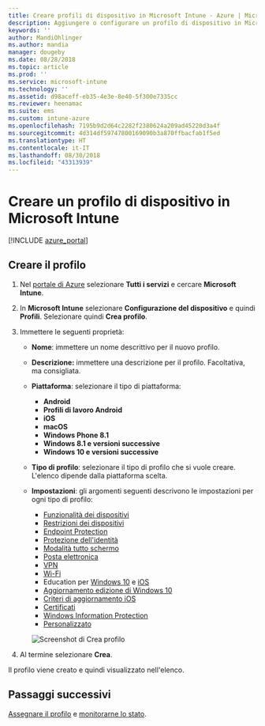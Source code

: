 ```yaml
---
title: Creare profili di dispositivo in Microsoft Intune - Azure | Microsoft Docs
description: Aggiungere o configurare un profilo di dispositivo in Microsoft Intune, incluse la selezione del tipo di piattaforma e la configurazione delle impostazioni nel portale di Azure.
keywords: ''
author: MandiOhlinger
ms.author: mandia
manager: dougeby
ms.date: 08/28/2018
ms.topic: article
ms.prod: ''
ms.service: microsoft-intune
ms.technology: ''
ms.assetid: d98aceff-eb35-4e3e-8e40-5f300e7335cc
ms.reviewer: heenamac
ms.suite: ems
ms.custom: intune-azure
ms.openlocfilehash: 7195b9d2d64c2282f2380624a209ad45220d3a4f
ms.sourcegitcommit: 4d314df59747800169090b3a870ffbacfab1f5ed
ms.translationtype: HT
ms.contentlocale: it-IT
ms.lasthandoff: 08/30/2018
ms.locfileid: "43313939"
---
```

# <a name="create-a-device-profile-in-microsoft-intune"></a>Creare un profilo di dispositivo in Microsoft Intune

[!INCLUDE [azure_portal](./includes/azure_portal.md)]

## <a name="create-the-profile"></a>Creare il profilo
1. Nel [portale di Azure](https://portal.azure.com) selezionare **Tutti i servizi** e cercare **Microsoft Intune**.

2. In **Microsoft Intune** selezionare **Configurazione del dispositivo** e quindi **Profili**. Selezionare quindi **Crea profilo**.

3. Immettere le seguenti proprietà:

   - **Nome**: immettere un nome descrittivo per il nuovo profilo.
   - **Descrizione:** immettere una descrizione per il profilo. Facoltativa, ma consigliata.
   - **Piattaforma**: selezionare il tipo di piattaforma:  

       - **Android**
       - **Profili di lavoro Android**
       - **iOS**
       - **macOS**
       - **Windows Phone 8.1**
       - **Windows 8.1 e versioni successive**
       - **Windows 10 e versioni successive**

   - **Tipo di profilo**: selezionare il tipo di profilo che si vuole creare. L'elenco dipende dalla piattaforma scelta.
   - **Impostazioni**: gli argomenti seguenti descrivono le impostazioni per ogni tipo di profilo:

       -  [Funzionalità dei dispositivi](device-features-configure.md)
       -  [Restrizioni dei dispositivi](device-restrictions-configure.md)
       -  [Endpoint Protection](endpoint-protection-configure.md)
       -  [Protezione dell'identità](identity-protection-configure.md)  
       -  [Modalità tutto schermo](kiosk-settings.md)
       -  [Posta elettronica](email-settings-configure.md)
       -  [VPN](vpn-settings-configure.md)
       -  [Wi-Fi](wi-fi-settings-configure.md)
       -  Education per [Windows 10](education-settings-configure.md) e [iOS](wi-fi-settings-ios.md)
       -  [Aggiornamento edizione di Windows 10](edition-upgrade-configure-windows-10.md)
       -  [Criteri di aggiornamento iOS](software-updates-ios.md)
       -  [Certificati](certificates-configure.md)
       -  [Windows Information Protection](windows-information-protection-configure.md)
       -  [Personalizzato](custom-settings-configure.md)

     ![Screenshot di Crea profilo](./media/create-device-profile.png)

4. Al termine selezionare **Crea**.

Il profilo viene creato e quindi visualizzato nell'elenco.

## <a name="next-steps"></a>Passaggi successivi
[Assegnare il profilo](device-profile-assign.md) e [monitorarne lo stato](device-profile-monitor.md).
